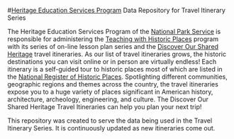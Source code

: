 #[Heritage Education Services Program](http://www.nps.gov/history/hes.htm) Data Repository for Travel Itinerary Series

The Heritage Education Services Program of the [National Park Service](http://www.nps.gov) is responsible for administering the [Teaching with Historic Places](http://www.nps.gov/nr/twhp/) program with its series of on-line lesson plan series and the [Discover Our Shared Heritage](http://www.nps.gov/nr/travel/) travel itineraries. As our list of travel itineraries grows, the historic destinations you can visit online or in person are virtually endless! Each itinerary is a self-guided tour to historic places most of which are listed in the [National Register of Historic Places](http://www.nps.gov/nr/). Spotlighting different communities, geographic regions and themes across the country, the travel itineraries expose you to a huge variety of places significant in American history, architecture, archeology, engineering, and culture. The Discover Our Shared Heritage Travel Itineraries can help you plan your next trip!

This repository was created to serve the data being used in the Travel Itinerary Series.  It is continuously updated as new itineraries come out. 
